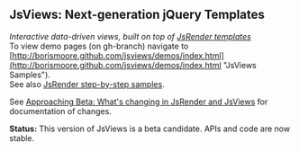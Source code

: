## JsViews: Next-generation jQuery Templates
_Interactive data-driven views, built on top of [JsRender templates](https://github.com/BorisMoore/jsrender)_<br/>
To view demo pages (on gh-branch) navigate to [http://borismoore.github.com/jsviews/demos/index.html](http://borismoore.github.com/jsviews/demos/index.html "JsViews Samples").<br/>
See also [JsRender step-by-step samples](http://borismoore.github.com/jsrender/demos/index.html).<br/>

See [Approaching Beta: What's changing in JsRender and JsViews](http://www.borismoore.com/2012/03/approaching-beta-whats-changing-in_06.html) for documentation of changes.<br/>

**Status:** This version of JsViews is a beta candidate. APIs and code are now stable.
